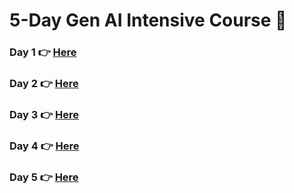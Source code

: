 # 5-Day Gen AI Intensive Course 🤗

### Day 1 👉 [Here](./day-1/README.md)

### Day 2 👉 [Here]()

### Day 3 👉 [Here]()

### Day 4 👉 [Here]()

### Day 5 👉 [Here]()